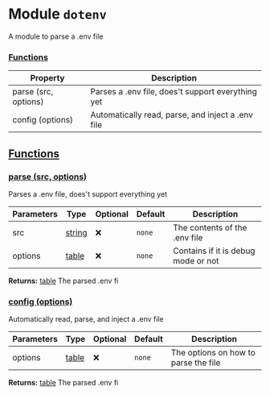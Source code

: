 
# Module `dotenv`
A module to parse a .env file









### [Functions](#Functions)
| Property | Description |
| -------- | ----------- |
| parse (src, options) | Parses a .env file, does&#039;t support everything yet |
| config (options) | Automatically read, parse, and inject a .env file |



## [Functions](#Functions)

### [parse (src, options)](#parse)
Parses a .env file, does't support everything yet



| Parameters | Type | Optional | Default | Description |
| --------------- | ---- | -------- | ------- | ----------- |
| src | <a class="type" href="https://www.lua.org/manual/5.1/manual.html#5.4">string</a> | ❌ | `none` |  The contents of the .env file |
| options | <a class="type" href="https://www.lua.org/manual/5.1/manual.html#5.5">table</a> | ❌ | `none` |  Contains if it is debug mode or not |





**Returns:** <a class="type" href="https://www.lua.org/manual/5.1/manual.html#5.5">table</a> The parsed .env fi










### [config (options)](#config)
Automatically read, parse, and inject a .env file



| Parameters | Type | Optional | Default | Description |
| --------------- | ---- | -------- | ------- | ----------- |
| options | <a class="type" href="https://www.lua.org/manual/5.1/manual.html#5.5">table</a> | ❌ | `none` |  The options on how to parse the file |





**Returns:** <a class="type" href="https://www.lua.org/manual/5.1/manual.html#5.5">table</a> The parsed .env fi











